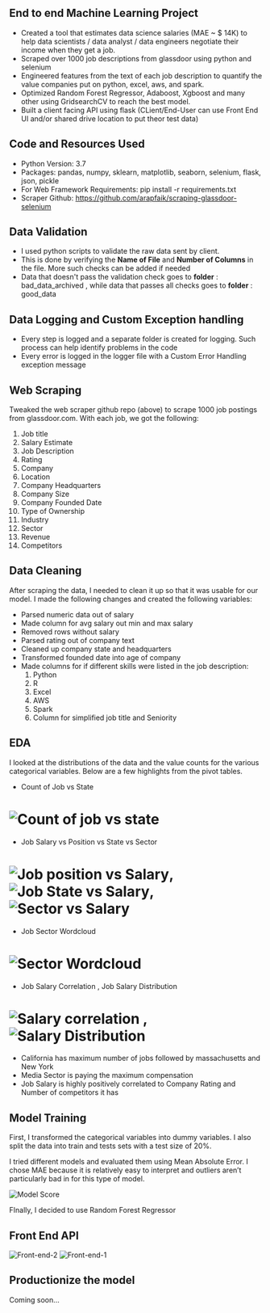 ## End to end Machine Learning Project

* Created a tool that estimates data science salaries (MAE ~ $ 14K) to help data scientists / data analyst / data engineers negotiate their income when they get a job.
* Scraped over 1000 job descriptions from glassdoor using python and selenium 
* Engineered features from the text of each job description to quantify the value companies put on python, excel, aws, and spark.
* Optimized Random Forest Regressor, Adaboost, Xgboost and many other using GridsearchCV to reach the best model.
* Built a client facing API using flask (CLient/End-User can use Front End UI and/or shared drive location to put theor test data)

## Code and Resources Used
* Python Version: 3.7
* Packages: pandas, numpy, sklearn, matplotlib, seaborn, selenium, flask, json, pickle
* For Web Framework Requirements: pip install -r requirements.txt
* Scraper Github: https://github.com/arapfaik/scraping-glassdoor-selenium

## Data Validation
* I used python scripts to validate the raw data sent by client.
* This is done by verifying the __Name of File__ and __Number of Columns__ in the file. More such checks can be added if needed
* Data that doesn't pass the validation check goes to __folder__ : bad_data_archived , while data that passes all checks goes to __folder__ : good_data

## Data Logging and Custom Exception handling
* Every step is logged and a separate folder is created for logging. Such process can help identify problems in the code
* Every error is logged in the logger file with a Custom Error Handling exception message

## Web Scraping
Tweaked the web scraper github repo (above) to scrape 1000 job postings from glassdoor.com. With each job, we got the following:

1. Job title
2. Salary Estimate
3. Job Description
4. Rating
5. Company
6. Location
7. Company Headquarters
8. Company Size
9. Company Founded Date
10. Type of Ownership
11. Industry
12. Sector
13. Revenue
14. Competitors

## Data Cleaning 
After scraping the data, I needed to clean it up so that it was usable for our model. I made the following changes and created the following variables:

* Parsed numeric data out of salary
* Made column for avg salary out min and max salary
* Removed rows without salary
* Parsed rating out of company text
* Cleaned up company state and headquarters
* Transformed founded date into age of company
* Made columns for if different skills were listed in the job description:
    1. Python
    2. R
    3. Excel
    4. AWS
    5. Spark
    6. Column for simplified job title and Seniority

## EDA
I looked at the distributions of the data and the value counts for the various categorical variables. Below are a few highlights from the pivot tables.

* Count of Job vs State 
# ![Count of job vs state](https://github.com/SrijanDeo-DA-DS/DataScience_Job_Salary_Predictor/assets/88278620/f3c0c267-c3b0-41e6-97da-325c7b955d3b)
* Job Salary vs Position vs State vs Sector
# ![Job position vs Salary](https://github.com/SrijanDeo-DA-DS/DataScience_Job_Salary_Predictor/assets/88278620/2e86c81f-ccd4-4c8e-a3e6-7b612e464095), ![Job State vs Salary](https://github.com/SrijanDeo-DA-DS/DataScience_Job_Salary_Predictor/assets/88278620/49aa00d3-8897-426d-81c3-3458d51141be), ![Sector vs Salary](https://github.com/SrijanDeo-DA-DS/DataScience_Job_Salary_Predictor/assets/88278620/52c25747-73f8-4d22-8867-9694c50d36dc)
* Job Sector Wordcloud
# ![Sector Wordcloud](https://github.com/SrijanDeo-DA-DS/DataScience_Job_Salary_Predictor/assets/88278620/ab41d42e-d98f-4fa5-98c6-a0676f7cc938)
* Job Salary Correlation , Job Salary Distribution
# ![Salary correlation](https://github.com/SrijanDeo-DA-DS/DataScience_Job_Salary_Predictor/assets/88278620/577b6bf0-be61-4fa9-8de3-32d8bb552308) , ![Salary Distribution](https://github.com/SrijanDeo-DA-DS/DataScience_Job_Salary_Predictor/assets/88278620/25dc4120-c8df-47c9-88af-229cc3df6346)

* California has maximum number of jobs followed by massachusetts and  New York
* Media Sector is paying the maximum compensation
* Job Salary is highly positively correlated to Company Rating and Number of competitors it has

## Model Training
First, I transformed the categorical variables into dummy variables. I also split the data into train and tests sets with a test size of 20%.

I tried different models and evaluated them using Mean Absolute Error. I chose MAE because it is relatively easy to interpret and outliers aren’t particularly bad in for this type of model.

![Model Score](https://github.com/SrijanDeo-DA-DS/DataScience_Job_Salary_Predictor/assets/88278620/b54c58e2-48e6-4be4-89f7-fa76b5382f30)

FInally, I decided to use Random Forest Regressor

## Front End API
![Front-end-2](https://github.com/SrijanDeo-DA-DS/DataScience_Job_Salary_Predictor/assets/88278620/cddc56ae-579f-4305-ad7c-d11454d387b0)
![Front-end-1](https://github.com/SrijanDeo-DA-DS/DataScience_Job_Salary_Predictor/assets/88278620/ce5df099-7c75-4176-83b5-6f9ba2baf78e)


## Productionize the model
Coming soon...
